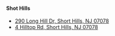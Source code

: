 #### Shot Hills
* [290 Long Hill Dr, Short Hills, NJ 07078](http://www.zillow.com/homes/for_sale/Short-Hills-NJ/house_type/38678902_zpid/13829_rid/4-_beds/3-_baths/0-2000000_price/0-7624_mp/3000-_size/mostrecentchange_sort/40.795293,-74.275046,40.683697,-74.384909_rect/12_zm/X1.dash.SS1rtei2ltir47f_3csw9_sse/)
* [4 Hilltop Rd, Short Hills, NJ 07078](http://www.zillow.com/homedetails/4-Hilltop-Rd-Short-Hills-NJ-07078/38677744_zpid/)
